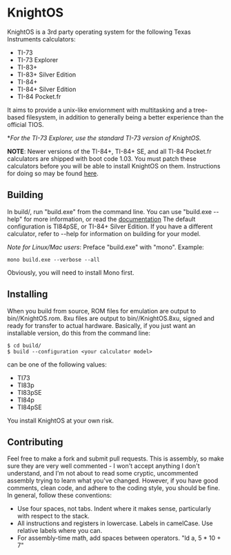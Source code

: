 # KnightOS

KnightOS is a 3rd party operating system for the following Texas Instruments calculators:

* TI-73
* TI-73 Explorer
* TI-83+
* TI-83+ Silver Edition
* TI-84+
* TI-84+ Silver Edition
* TI-84 Pocket.fr

It aims to provide a unix-like enviornment with multitasking and a tree-based filesystem,
in addition to generally being a better experience than the official TIOS.

\**For the TI-73 Explorer, use the standard TI-73 version of KnightOS.*

**NOTE**: Newer versions of the TI-84+, TI-84+ SE, and all TI-84 Pocket.fr calculators are shipped
with boot code 1.03. You must patch these calculators before you will be able to install KnightOS
on them. Instructions for doing so may be found
[here](https://github.com/SirCmpwn/KnightOS/tree/master/boot-patch).

## Building

In build/, run "build.exe" from the command line. You can use "build.exe --help" for more
information, or read the
[documentation](https://github.com/SirCmpwn/KnightOS/blob/master/docs/build/build-tool.md)
The default configuration is TI84pSE, or TI-84+ Silver Edition. If you have a different
calculator, refer to --help for information on building for your model.

*Note for Linux/Mac users*: Preface "build.exe" with "mono". Example:

    mono build.exe --verbose --all

Obviously, you will need to install Mono first.

## Installing

When you build from source, ROM files for emulation are output to bin/<configuration>/KnightOS.rom.
8xu files are output to bin/<configuration>/KnightOS.8xu, signed and ready for transfer to actual
hardware. Basically, if you just want an installable version, do this from the command line:

    $ cd build/
    $ build --configuration <your calculator model>

<your calculator model> can be one of the following values:

* TI73
* TI83p
* TI83pSE
* TI84p
* TI84pSE

You install KnightOS at your own risk.

## Contributing

Feel free to make a fork and submit pull requests. This is assembly, so make sure they are very well
commented - I won't accept anything I don't understand, and I'm not about to read some cryptic,
uncommented assembly trying to learn what you've changed. However, if you have good comments, clean
code, and adhere to the coding style, you should be fine. In general, follow these conventions:

* Use four spaces, not tabs. Indent where it makes sense, particularly with respect to the stack.
* All instructions and registers in lowercase. Labels in camelCase. Use relative labels where you can.
* For assembly-time math, add spaces between operators. "ld a, 5 * 10 + 7"